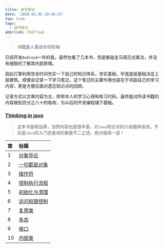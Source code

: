```yaml
---
title: 读书笔记
date: '2028.03.05 20:46:25'
top: true
tags:
  - 读书笔记
abbrlink: 7b67faab
---
```


> 书籍是人类进步的阶梯

已经开发`Android`一年的我，虽然也看了几本书，但是都是走马观花式看法，并没有细致的了解其内部原理。

因此打算利用空余时间充实一下自己的知识体系，夯实基础，毕竟底层基础决定上层建筑。顺便会记录一下学习笔记，这个笔记的主要作用也是在于巩固自己的学习内容，更是方便后面对遗忘知识点的回顾。

记录方式以文章内容为主，附带本人的学习心得和练习代码，最终能对所读书籍的内容做到百分之八十的吸收，为以后的开发编程铺下基础。

### [Thinking in java](http://xiaweizi.cn/categories/Thinking-In-Java-读书笔记/)

> 这本书是相当厚，当然内容也是很丰富，对`Java`知识点的介绍循序渐进，不论是`Java`的入门还是进阶都是不二之选，绝对值得一读！

<!-- more -->

|章|标题|
|:--|:--|
|1|[对象导论](http://xiaweizi.cn/article/thinking_in_java_1/)|
|2|[一切都是对象](http://xiaweizi.cn/article/thinking_in_java_2/)|
|3|[操作符](http://xiaweizi.cn/article/thinking_in_java_3/)|
|4|[控制执行流程](http://xiaweizi.cn/article/thinking_in_java_4/)|
|5|[初始化与清理](http://xiaweizi.cn/article/thinking_in_java_5/)|
|6|[访问权限控制](http://xiaweizi.cn/article/thinking_in_java_6/)|
|7|[复用类](http://xiaweizi.cn/article/thinking_in_java_7/)|
|8|[多态](http://xiaweizi.cn/article/thinking_in_java_8/)|
|9|[接口](http://xiaweizi.cn/article/thinking_in_java_9/)|
|10|[内部类](http://xiaweizi.cn/article/thinking_in_java_10/)|
